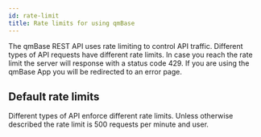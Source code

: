```yaml
---
id: rate-limit
title: Rate limits for using qmBase
---
```


The qmBase REST API uses rate limiting to control API traffic. Different types of API requests have different rate limits.
In case you reach the rate limit the server will response with a status code 429. If you are using the qmBase App you will be redirected to an error page.

## Default rate limits

Different types of API enforce different rate limits. Unless otherwise described the rate limit is 500 requests per minute and user.
